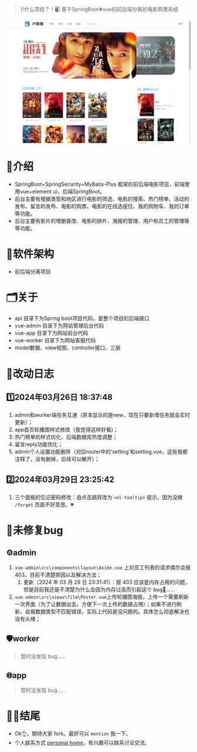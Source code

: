 >[!什么项目？！🖥️]
>基于SpringBoot➕vue的前后端分离的电影购票系统

![app-home-vue](https://github.com/get1024/jy-movie/blob/main/readme_assets/app_home_vue.png)
# 📃介绍
- SpringBoot+SpringSecurity+MyBatis-Plus 框架的前后端电影项目，前端使用vue+element ui，后端SpringBoot。
- 前台主要有根据类型和地区进行电影的筛选、电影的搜索、热门榜单、活动的发布、留言的发布、电影的购票、电影的在线选座位、我的购物车、我的订单等功能。
- 后台主要有影片的增删查改、电影的排片、海报的管理、用户和员工的管理等等功能。
# 📱软件架构
- 前后端分离项目
# 🗂️关于
- api 目录下为Spring boot项目代码，是整个项目的后端接口
- vue-admin 目录下为网站管理后台代码
- vue-app 目录下为网站前台代码
- vue-worker 目录下为网站客服代码
- model数据、view视图、controller接口、三层
# 🔧改动日志
## 1️⃣2024年03月26日 18:37:48
1. admin和worker端任务互通（原本显示的是new，现在只要新增任务就会实时更新）；
2. app首页轮播图样式修改（我觉得这样好看)；
3. 热门榜单的样式优化、后端数据库热度调整；
4. 留言reply功能优化；
5. admin个人设置功能删除（对应router中的‘setting’和setting.vue，这些我都注释了，没有删掉，后续可以解开）；
## 2️⃣2024年03月29日 23:25:42
1. 三个面板的忘记密码修改：由点击跳转改为 `<el-tooltip>` 提示，因为没做 `/forget` 页面不好意思。💔
# 🐞未修复bug
## ⚙️admin
1. `vue-admin\src\components\layout\Aside.vue` 上对员工列表的请求偶尔会报403，目前不清楚原因以及解决方法；
	1. 更新（2024 年 03 月 29 日 23:31:41）：报 403 应该是内存占用的问题，但是目前我还是不清楚为什么会因为内存过高而引起这个 bug🐛……
2. `vue-admin\src\views\film\Poster.vue`上传轮播图海报，上传一个需要刷新一次界面（为了让数据出去，方便下一次上传的数据占用）；如果不进行刷新，会报数据类型不匹配错误，实际上代码是没问题的。具体怎么彻底解决也没有头绪；
## 🛡️worker
> 暂时没发现 bug……
## 🌐app
> 暂时没发现 bug……

# 🙌🏼结尾
- Ok👌，期待大家 fork。最好可以 `mention` 我一下。
- 个人联系方式 [personal home](https://barry-maverick-ren.notion.site/Personal-Home-38a5d924805a4afe866e2509e672fa6e?pvs=4)，有兴趣可以联系讨论交流。